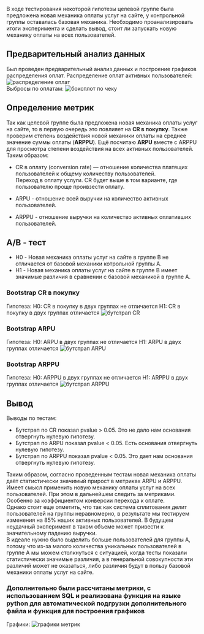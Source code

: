 В ходе тестирования некоторой гипотезы целевой группе была предложена новая механика оплаты услуг на сайте, у контрольной группы оставалась базовая механика.
Необходимо проанализировать итоги эксперимента и сделать вывод, стоит ли запускать новую механику оплаты на всех пользователей.


## Предварительный анализ данных
Был проведен предварительный анализ данных и построение графиков распределения оплат.
Распределение оплат активных пользователей: \
![распределение оплат](https://github.com/belladzhu/statistic_A-B_testing/assets/101130608/e37d641e-ede2-4125-8554-e4d7f97bed72) \
Выбросы по оплатам:
![боксплот по чеку](https://github.com/belladzhu/statistic_A-B_testing/assets/101130608/788ac2c1-4173-42d5-a0bc-36a837ca39c4)

## Определение метрик
Так как целевой группе была предложена новая механика оплаты услуг на сайте, то в первую очередь это повлияет на **CR в покупку**. Также проверим степень воздействия новой механики оплаты на среднее значение суммы оплаты (**ARPPU**). Ещё посчитаю **ARPU** вместе с ARPPU для просмотра степени воздействия на всех активных пользователей. \
Таким образом:
* CR в оплату (сonversion rate) — отношение количества платящих пользователей к общему количеству пользователей.\
Переход в оплату услуги. CR будет выше в том варианте, где пользователю проще проивзести оплату.

* ARPU - отношение всей выручки на количество активных пользователей.

* ARPPU - отношение выручки на количество активных оплативших пользователей.

## A/B - тест
* H0 - Новая механика оплаты услуг на сайте в группе B не отличается от базовой механики котрольной группы A.
* H1 - Новая механика оплаты услуг на сайте в группе B имеет значимые различия в сравнении с базовой механикой в группе A.

### Bootstrap CR в покупку
Гипотеза:
Н0: CR в покупку в двух группах не отличается
Н1: CR в покупку в двух группах отличается
![бутстрап CR](https://github.com/belladzhu/statistic_A-B_testing/assets/101130608/c59bab7b-6eaf-4bde-be3a-24bbdda79a1d)

### Bootstrap ARPU
Гипотеза:
Н0: ARPU в двух группах не отличается
Н1: ARPU в двух группах отличается
![бутстрап ARPU](https://github.com/belladzhu/statistic_A-B_testing/assets/101130608/5edb5257-2c4f-4cfd-b578-98756aebbbc6)

### Bootstrap ARPPU
Гипотеза:
Н0: ARPPU в двух группах не отличается
Н1: ARPPU в двух группах отличается
![бутстрап ARPPU](https://github.com/belladzhu/statistic_A-B_testing/assets/101130608/e050aff9-e9f2-42f4-960d-42ed6660be15)

## Вывод
Выводы по тестам:
* Бутстрап по CR показал pvalue > 0.05. Это не дало нам основания отвергнуть нулевую гипотезу.
* Бутстрап по ARPU показал pvalue < 0.05. Есть основания отвергнуть нулевую гипотезу.
* Бутстрап по ARPPU показал pvalue < 0.05. Это дает нам основания отвергнуть нулевую гипотезу.

Таким образом, согласно проведенным тестам новая механика оплаты даёт статистически значимый прирост в метриках ARPU и ARPPU. Имеет смысл применить новую механику оплаты услуг на всех пользователей. При этом в дальнейшем следить за метриками. Особенно за коэффициентом конверсии перехода к оплате. \
Однако стоит еще отметить, что так как система сплитования делит пользователей на группы неравномерно, в результате мы тестируем изменения на 85% наших активных пользователей. В будущем неудачный эксперимент в таком объеме может привести к значительному падению выручки. \
В идеале нужно было выделить больше пользователей для группы А, потому что из-за малого количества уникальных пользователей в группе А мы можем столкнуться с ситуацией, когда тесты показали статистически значимые различия, а в генеральной совокупности эти различий может не оказаться, либо различия будут в пользу базовой механики оплаты услуг на сайте.

### Дополнительно были рассчитаны метрики, с использованием SQL и реализована функция на языке python для автоматической подгрузки дополнительного файла и функция для построения графиков
Графики:
![графики метрик](https://github.com/belladzhu/statistic_A-B_testing/assets/101130608/fc091638-7517-4368-8179-ca4f562bd96c)



